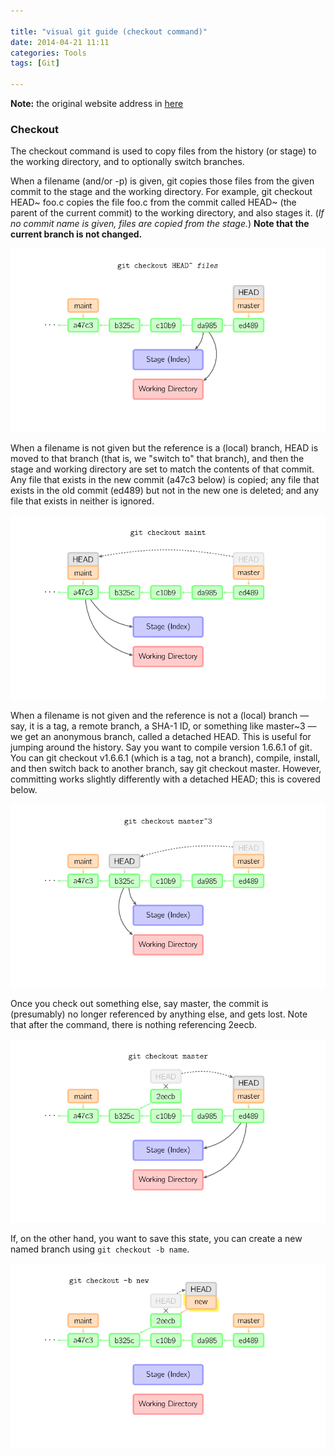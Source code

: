 ```yaml
---

title: "visual git guide (checkout command)"
date: 2014-04-21 11:11
categories: Tools
tags: [Git]

---
```


**Note:** the original website address in [here](http://marklodato.github.io/visual-git-guide/index-en.html?no-svg)

### Checkout


The checkout command is used to copy files from the history (or stage) to the working directory, and to optionally switch branches.   

When a filename (and/or -p) is given, git copies those files from the given commit to the stage and the working directory. For example, git checkout HEAD~ foo.c copies the file foo.c from the commit called HEAD~ (the parent of the current commit) to the working directory, and also stages it. (*If no commit name is given, files are copied from the stage.*) **Note that the current branch is not changed.**   

![checkout-files](/assets/images/legacy/checkout-files.png)

<!--more-->

When a filename is not given but the reference is a (local) branch, HEAD is moved to that branch (that is, we "switch to" that branch), and then the stage and working directory are set to match the contents of that commit. Any file that exists in the new commit (a47c3 below) is copied; any file that exists in the old commit (ed489) but not in the new one is deleted; and any file that exists in neither is ignored.   

![checkout-branch](/assets/images/legacy/checkout-branch.png)

When a filename is not given and the reference is not a (local) branch — say, it is a tag, a remote branch, a SHA-1 ID, or something like master~3 — we get an anonymous branch, called a detached HEAD. This is useful for jumping around the history. Say you want to compile version 1.6.6.1 of git. You can git checkout v1.6.6.1 (which is a tag, not a branch), compile, install, and then switch back to another branch, say git checkout master. However, committing works slightly differently with a detached HEAD; this is covered below.   

![checkout-detached](/assets/images/legacy/checkout-detached.png)

Once you check out something else, say master, the commit is (presumably) no longer referenced by anything else, and gets lost. Note that after the command, there is nothing referencing 2eecb.       

![checkout-after-detached](/assets/images/legacy/checkout-after-detached.png)   

If, on the other hand, you want to save this state, you can create a new named branch using `git checkout -b name`.   

![checkout-b-detached](/assets/images/legacy/checkout-b-detached.png)